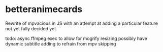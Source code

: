# betteranimecards
Rewrite of mpvacious in JS with an attempt at adding a particular feature not yet fully decided yet.

todo:
async ffmpeg exec to allow for mogrify resizing
possibly have dynamic subtitle adding to refrain from mpv skipping
